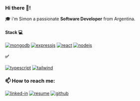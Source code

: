 ### Hi there 👋!

🎓 i'm Simon a passionate **Software Developer**  from Argentina.


#### Stack 💻

[![mongodb](https://img.shields.io/badge/MongoDB-4EA94B?style=for-the-badge&logo=mongodb&logoColor=white)](#)
[![expressjs](https://img.shields.io/badge/Express%20js-000000?style=for-the-badge&logo=express&logoColor=white)](#)
[![react](https://img.shields.io/badge/React-20232A?style=for-the-badge&logo=react&logoColor=61DAFB)](#)
[![nodejs](https://img.shields.io/badge/Node%20js-339933?style=for-the-badge&logo=nodedotjs&logoColor=white)](#)

#### ✅
[![typescript](https://img.shields.io/badge/TypeScript-007ACC?style=for-the-badge&logo=typescript&logoColor=white)](#)
[![tailwind](https://img.shields.io/badge/Tailwind_CSS-38B2AC?style=for-the-badge&logo=tailwind-css&logoColor=white)](#)




### 📫 How to reach me: 
[![linked-in](https://img.shields.io/badge/Linked_In-0077B5?style=for-the-badge&logo=LinkedIn&logoColor=white)](https://www.linkedin.com/in/sim%C3%B3n-vizioli/)
[![resume](https://img.shields.io/badge/Resume-4285F4?style=for-the-badge&logo=read-the-docs&logoColor=white)](https://simonvizioli.github.io/resume/)
[![github](https://img.shields.io/badge/GitHub-000000?style=for-the-badge&logo=GitHub&logoColor=white)](https://github.com/SimonVizioli)
